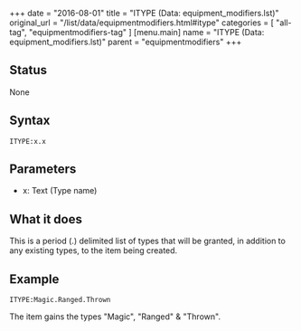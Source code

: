 +++
date = "2016-08-01"
title = "ITYPE (Data: equipment_modifiers.lst)"
original_url = "/list/data/equipmentmodifiers.html#itype"
categories = [ "all-tag", "equipmentmodifiers-tag" ]
[menu.main]
    name = "ITYPE (Data: equipment_modifiers.lst)"
    parent = "equipmentmodifiers"
+++

## Status

None

## Syntax

`ITYPE:x.x`

## Parameters

-   x: Text (Type name)



What it does
------------

This is a period (.) delimited list of types that will be granted, in
addition to any existing types, to the item being created.

Example
-------

`ITYPE:Magic.Ranged.Thrown`

The item gains the types "Magic", "Ranged" & "Thrown".

